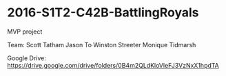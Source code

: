 # 2016-S1T2-C42B-BattlingRoyals
MVP project

Team:
Scott Tatham
Jason To
Winston Streeter
Monique Tidmarsh

Google Drive:
https://drive.google.com/drive/folders/0B4m2QLdKloVleFJ3VzNxX1hpdTA
